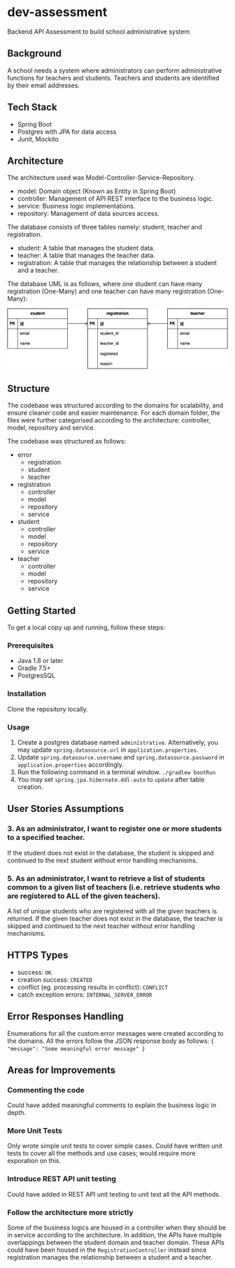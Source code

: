 # dev-assessment

Backend API Assessment to build school administrative system

## Background

A school needs a system where administrators can perform administrative functions for teachers and students. Teachers and students are identified by their email addresses.

## Tech Stack

- Spring Boot
- Postgres with JPA for data access
- Junit, Mockito

## Architecture

The architecture used was Model-Controller-Service-Repository.

- model: Domain object (Known as Entity in Spring Boot)
- controller: Management of API REST interface to the business logic.
- service: Business logic implementations.
- repository: Management of data sources access.

The database consists of three tables namely: student, teacher and registration.

- student: A table that manages the student data.
- teacher: A table that manages the teacher data.
- registration: A table that manages the relationship between a student and a teacher.

The database UML is as follows, where one student can have many registration (One-Many) and one teacher can have many registration (One-Many):

![UML](/readme_graphics/uml.png)

## Structure

The codebase was structured according to the domains for scalability, and ensure cleaner code and easier maintenance. For each domain folder, the files were further categorised according to the architecture: controller, model, repository and service.

The codebase was structured as follows:

- error
  - registration
  - student
  - teacher
- registration
  - controller
  - model
  - repository
  - service
- student
  - controller
  - model
  - repository
  - service
- teacher
  - controller
  - model
  - repository
  - service

## Getting Started

To get a local copy up and running, follow these steps:

### Prerequisites

- Java 1.8 or later
- Gradle 7.5+
- PostgresSQL

### Installation

Clone the repository locally.

### Usage

1. Create a postgres database named `administrative`. Alternatively, you may update `spring.datasource.url` in `application.properties`.
2. Update `spring.datasource.username` and `spring.datasource.password` in `application.properties` accordingly.
3. Run the following command in a terminal window.
   `./gradlew bootRun`
4. You may set `spring.jpa.hibernate.ddl-auto` to `update` after table creation.

## User Stories Assumptions

### 3. As an administrator, I want to register one or more students to a specified teacher.

If the student does not exist in the database, the student is skipped and continued to the next student without error handling mechanisms.

### 5. As an administrator, I want to retrieve a list of students common to a given list of teachers (i.e. retrieve students who are registered to ALL of the given teachers).

A list of unique students who are registered with all the given teachers is returned. If the given teacher does not exist in the database, the teacher is skipped and continued to the next teacher without error handling mechanisms.

## HTTPS Types

- success: `OK`
- creation success: `CREATED`
- conflict (eg. processing results in conflict): `CONFLICT`
- catch exception errors: `INTERNAL_SERVER_ERROR`

## Error Responses Handling

Enumerations for all the custom error messages were created according to the domains. All the errors follow the JSON response body as follows:
`{ "message": "Some meaningful error message" }`

## Areas for Improvements

### Commenting the code

Could have added meaningful comments to explain the business logic in depth.

### More Unit Tests

Only wrote simple unit tests to cover simple cases. Could have written unit tests to cover all the methods and use cases; would require more exporation on this.

### Introduce REST API unit testing

Could have added in REST API unit testing to unit test all the API methods.

### Follow the architecture more strictly

Some of the business logics are housed in a controller when they should be in service according to the architecture. In addition, the APIs have multiple overlappings between the student domain and teacher domain. These APIs could have been housed in the `RegistrationController` instead since registration manages the relationship between a student and a teacher.
